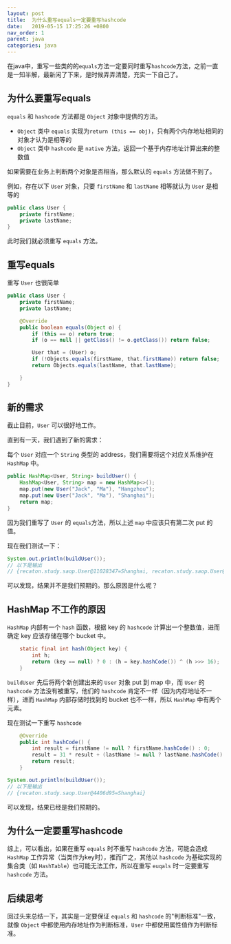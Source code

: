 ```yaml
---
layout: post
title:  为什么重写equals一定要重写hashcode
date:   2019-05-15 17:25:26 +0800
nav_order: 1
parent: java
categories: java
---
```


在java中，重写一些类的的```equals```方法一定要同时重写```hashcode```方法，之前一直是一知半解，最新闲了下来，是时候弄弄清楚，充实一下自己了。

## 为什么要重写equals
```equals``` 和 ```hashcode``` 方法都是 ```Object``` 对象中提供的方法。
* ```Object``` 类中 ```equals``` 实现为```return (this == obj)```，只有两个内存地址相同的对象才认为是相等的
* ```Object``` 类中 ```hashcode``` 是 ```native``` 方法，返回一个基于内存地址计算出来的整数值

如果需要在业务上判断两个对象是否相当，那么默认的 ```equals``` 方法做不到了。

例如，存在以下 ```User``` 对象，只要 ```firstName``` 和 ```lastName``` 相等就认为 ```User``` 是相等的
```java
public class User {
    private firstName;
    private lastName;
}
```

此时我们就必须重写 ```equals``` 方法。

## 重写equals
重写 ```User``` 也很简单
```java
public class User {
    private firstName;
    private lastName;

    @Override
    public boolean equals(Object o) {
        if (this == o) return true;
        if (o == null || getClass() != o.getClass()) return false;

        User that = (User) o;
        if (!Objects.equals(firstName, that.firstName)) return false;
        return Objects.equals(lastName, that.lastName);

    }
}
```

## 新的需求
截止目前，```User``` 可以很好地工作。

直到有一天，我们遇到了新的需求：

每个 ```User``` 对应一个 ```String``` 类型的 address，我们需要将这个对应关系维护在 ```HashMap``` 中。
```java
public HashMap<User, String> buildUser() {
    HashMap<User, String> map = new HashMap<>();
    map.put(new User("Jack", "Ma"), "Hangzhou");
    map.put(new User("Jack", "Ma"), "Shanghai");
    return map;
} 
```

因为我们重写了 ```User``` 的 ```equals```方法，所以上述 ```map``` 中应该只有第二次 put 的值。

现在我们测试一下：
```java
System.out.println(buildUser());
// 以下是输出
// {recaton.study.saop.User@11028347=Shanghai, recaton.study.saop.User@707f7052=Hangzhou}
```

可以发现，结果并不是我们预期的。那么原因是什么呢？

## HashMap 不工作的原因
```HashMap``` 内部有一个 ```hash``` 函数，根据 key 的 ```hashcode``` 计算出一个整数值，进而确定 key 应该存储在哪个 bucket 中。
```java
    static final int hash(Object key) {
        int h;
        return (key == null) ? 0 : (h = key.hashCode()) ^ (h >>> 16);
    }
```

```buildUser``` 先后将两个新创建出来的 ```User``` 对象 put 到 map 中，而 ```User``` 的 ```hashcode``` 方法没有被重写，他们的 ```hashcode``` 肯定不一样（因为内存地址不一样），进而 ```HashMap``` 内部存储时找到的 bucket 也不一样，所以 ```HashMap``` 中有两个元素。

现在测试一下重写 ```hashcode```
```java
    @Override
    public int hashCode() {
        int result = firstName != null ? firstName.hashCode() : 0;
        result = 31 * result + (lastName != null ? lastName.hashCode() : 0);
        return result;
    }
```
```java
System.out.println(buildUser());
// 以下是输出
// {recaton.study.saop.User@4406d95=Shanghai}
```
可以发现，结果已经是我们预期的。

## 为什么一定要重写hashcode
综上，可以看出，如果在重写 ```equals``` 时不重写 ```hashcode``` 方法，可能会造成 ```HashMap``` 工作异常（当类作为key时），推而广之，其他以 ```hashcode``` 为基础实现的集合类（如 ```HashTable```）也可能无法工作，所以在重写 ```euqals``` 时一定要重写 ```hashcode``` 方法。

## 后续思考
回过头来总结一下，其实是一定要保证 ```equals``` 和 ```hashcode``` 的"判断标准"一致，就像 ```Object``` 中都使用内存地址作为判断标准，```User``` 中都使用属性值作为判断标准。